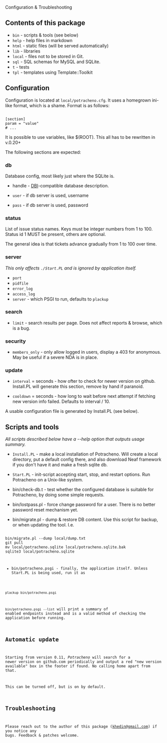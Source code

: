 Configuration & Troubleshooting

## Contents of this package

* `bin` - scripts & tools (see below)
* `help` - help files in markdown
* `html` - static files (will be served automatically)
* `lib` - libraries
* `local` - files not to be stored in Git.
* `sql` - SQL schemas for MySQL and SQLite.
* `t` - tests
* `tpl` - templates using Template::Toolkit

## Configuration

Configuration is located at `local/potracheno.cfg`.
It uses a homegrown ini-like format, which is a shame.
Format is as follows:

<code>
[section]
param = "value"
# ...
</code>

It is possible to use variables, like $(ROOT). This all has to be rewritten
in v.0.20+

The following sections are expected:

### db

Database config, most likely just where the SQLite is.

* handle - [DBI](https://metacpan.org/pod/DBI)-compatible database description.

* `user` - if db server is used, username

* `pass` - if db server is used, password

### status

List of issue status names.
Keys must be integer numbers from 1 to 100.
Status id 1 MUST be present, others are optional.

The general idea is that tickets advance gradually from 1 to 100 over time.

### server

_This only affects `./Start.PL` and is ignored by application itself._

* `port`
* `pidfile`
* `error_log`
* `access_log`
* `server` - which PSGI to run, defaults to `plackup`

### search

* `limit` - search results per page.
Does not affect reports & browse,
which is a bug.

### security

* `members_only` - only allow logged in users, display a 403 for anonymous.
May be useful if a severe NDA is in place.

### update

* `interval` = seconds - how ofter to check for newer version on github.
Install.PL will generate this section, remove by hand if paranoid.

* `cooldown` = seconds - how long to wait before next attempt if fetching
new version info failed.
Defaults to interval / 10.

A usable configuration file is generated by Install.PL (see below).

## Scripts and tools

*All scripts described below have a --help option that outputs usage summary.*

* `Install.PL` - make a local installation of Potracheno.
Will create a local directory, put a default config there, and
also download Neaf framework if you don't have it and
make a fresh sqlite db.

* `Start.PL` - init-script accepting start, stop, and restart options.
Run Potracheno on a Unix-like system.

* bin/check-db.t - test whether the configured database is suitable
for Potracheno, by doing some simple requests.

* bin/lostpass.pl - force change password for a user.
There is no better password reset mechanism yet.

* bin/migrate.pl - dump & restore DB content. Use this script for backup,
or when updating the tool. I.e.

<code>
bin/migrate.pl --dump local/dump.txt
git pull
mv local/potracheno.sqlite local/potracheno.sqlite.bak
sqlite3 local/potracheno.sqlite <sql/potracheno.sqlite.sql
bin/migrate.pl --restore local/dump.txt
</code>

* bin/potracheno.psgi - finally, the application itself.
Unless Start.PL is being used, run it as
<code>
plackup bin/potracheno.psgi
</code>

`bin/potracheno.psgi --list` will print a summary of enabled endpoints instead
and is a valid method of checking the application before running.

## Automatic update

Starting from version 0.11, _Potracheno_ will search for a newer version on
github.com periodically and output a red "new version available" box
in the footer if found. No calling home apart from that.

This can be turned off, but is on by default.

## Troubleshooting

Please reach out to the author of this package (khedin@gmail.com)
if you notice any bugs.
Feedback & patches welcome.

